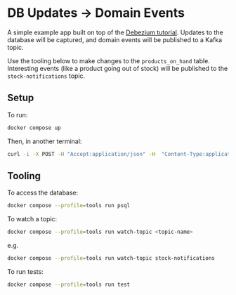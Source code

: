 # DB Updates -> Domain Events

A simple example app built on top of the [Debezium tutorial](https://github.com/debezium/debezium-examples/tree/main/tutorial). Updates to the database will be captured, and domain events will be published to a Kafka topic.

Use the tooling below to make changes to the `products_on_hand` table. Interesting events (like a product going out of stock) will be published to the `stock-notifications` topic.

## Setup

To run:

```bash
docker compose up
```

Then, in another terminal:

```bash
curl -i -X POST -H "Accept:application/json" -H  "Content-Type:application/json" http://localhost:8083/connectors/ -d @register-postgres.json
```

## Tooling

To access the database:

```bash
docker compose --profile=tools run psql
```

To watch a topic:

```bash
docker compose --profile=tools run watch-topic <topic-name>
```

e.g.

```bash
docker compose --profile=tools run watch-topic stock-notifications
```

To run tests:

```bash
docker compose --profile=tools run test
```
